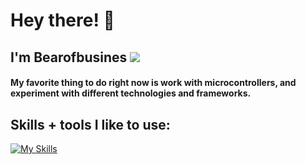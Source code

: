 # Hey there! 👋
## **I'm Bearofbusines** <img src="https://komarev.com/ghpvc/?username=Bearofbusines&color=15171a">


#### My favorite thing to do right now is work with microcontrollers, and experiment with different technologies and frameworks.

## Skills + tools I like to use:

[![My Skills](https://skillicons.dev/icons?i=js,html,arduino,bash,cpp,c,cs,java,linux,sqlite,nodejs,py,react,unity)](https://skillicons.dev)


